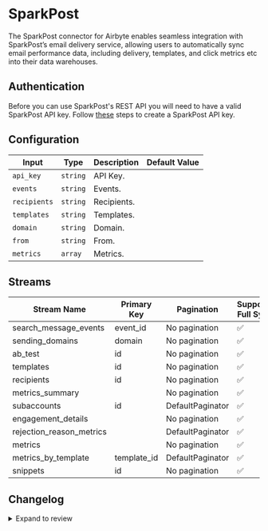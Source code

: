 # SparkPost
The SparkPost connector for Airbyte enables seamless integration with SparkPost’s email delivery service, allowing users to automatically sync email performance data, including delivery, templates, and click metrics etc into their data warehouses.

## Authentication
Before you can use SparkPost's REST API you will need to have a valid SparkPost API key. Follow [these](https://support.sparkpost.com/docs/getting-started/create-api-keys) steps to create a SparkPost API key.

## Configuration

| Input | Type | Description | Default Value |
|-------|------|-------------|---------------|
| `api_key` | `string` | API Key.  |  |
| `events` | `string` | Events.  |  |
| `recipients` | `string` | Recipients.  |  |
| `templates` | `string` | Templates.  |  |
| `domain` | `string` | Domain.  |  |
| `from` | `string` | From.  |  |
| `metrics` | `array` | Metrics.  |  |

## Streams
| Stream Name | Primary Key | Pagination | Supports Full Sync | Supports Incremental |
|-------------|-------------|------------|---------------------|----------------------|
| search_message_events | event_id | No pagination | ✅ |  ❌  |
| sending_domains | domain | No pagination | ✅ |  ❌  |
| ab_test | id | No pagination | ✅ |  ❌  |
| templates | id | No pagination | ✅ |  ❌  |
| recipients | id | No pagination | ✅ |  ❌  |
| metrics_summary |  | No pagination | ✅ |  ❌  |
| subaccounts | id | DefaultPaginator | ✅ |  ❌  |
| engagement_details |  | No pagination | ✅ |  ❌  |
| rejection_reason_metrics |  | DefaultPaginator | ✅ |  ❌  |
| metrics |  | No pagination | ✅ |  ❌  |
| metrics_by_template | template_id | DefaultPaginator | ✅ |  ❌  |
| snippets | id | No pagination | ✅ |  ❌  |

## Changelog

<details>
  <summary>Expand to review</summary>

| Version          | Date              | Pull Request | Subject        |
|------------------|-------------------|--------------|----------------|
| 0.0.1 | 2024-10-10 | | Initial release by [@bishalbera](https://github.com/bishalbera) via Connector Builder |

</details>
